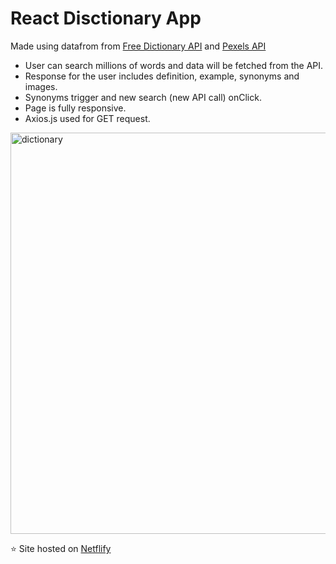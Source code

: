 # React Disctionary App

Made using datafrom from [Free Dictionary API](https://dictionaryapi.dev/) and [Pexels API](https://www.pexels.com/api/)

- User can search millions of words and data will be fetched from the API.
- Response for the user includes definition, example, synonyms and images.
- Synonyms  trigger and new search (new API call) onClick.
- Page is fully responsive.
- Axios.js used for GET request.

<img width="642" alt="dictionary" src="https://user-images.githubusercontent.com/82417131/150445807-a91b86be-2a43-4a95-9a19-13b02cd07877.png">

⭐ Site hosted on [Netflify](https://practical-poincare-037e95.netlify.app/)

